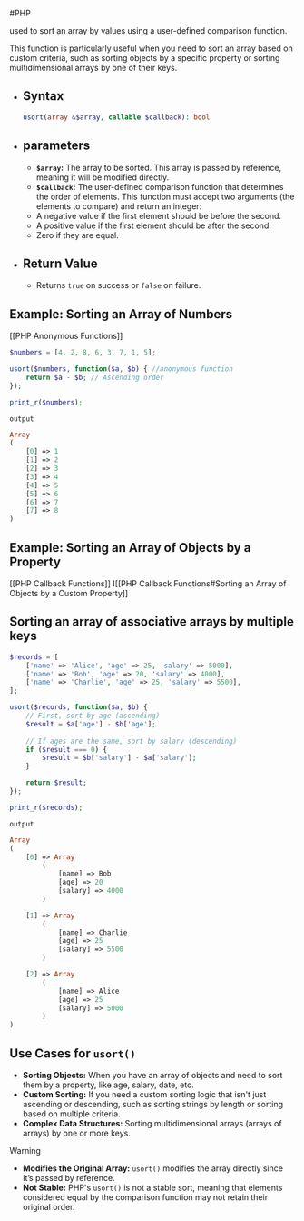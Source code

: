 #PHP 

used to sort an array by values using a user-defined comparison function. 

This function is particularly useful when you need to sort an array based on custom criteria, such as sorting objects by a specific property or sorting multidimensional arrays by one of their keys.

- ## **Syntax**
	```php
	usort(array &$array, callable $callback): bool
	```

- ## **parameters**
	- **`$array`:** The array to be sorted. This array is passed by reference, meaning it will be modified directly.
	- **`$callback`:** The user-defined comparison function that determines the order of elements. This function must accept two arguments (the elements to compare) and return an integer:
    - A negative value if the first element should be before the second.
    - A positive value if the first element should be after the second.
    - Zero if they are equal.
- ## **Return Value**
	- Returns `true` on success or `false` on failure.

## **Example: Sorting an Array of Numbers**
[[PHP Anonymous Functions]]
```php
$numbers = [4, 2, 8, 6, 3, 7, 1, 5];

usort($numbers, function($a, $b) { //anonymous function
    return $a - $b; // Ascending order
});

print_r($numbers);
```

`output`
```php
Array
(
    [0] => 1
    [1] => 2
    [2] => 3
    [3] => 4
    [4] => 5
    [5] => 6
    [6] => 7
    [7] => 8
)
```

## **Example: Sorting an Array of Objects by a Property**
[[PHP Callback Functions]]
![[PHP Callback Functions#Sorting an Array of Objects by a Custom Property]]

## **Sorting an array of associative arrays by multiple keys**

```php
$records = [
    ['name' => 'Alice', 'age' => 25, 'salary' => 5000],
    ['name' => 'Bob', 'age' => 20, 'salary' => 4000],
    ['name' => 'Charlie', 'age' => 25, 'salary' => 5500],
];

usort($records, function($a, $b) {
    // First, sort by age (ascending)
    $result = $a['age'] - $b['age'];
    
    // If ages are the same, sort by salary (descending)
    if ($result === 0) {
        $result = $b['salary'] - $a['salary'];
    }

    return $result;
});

print_r($records);
```

`output`
```php
Array
(
    [0] => Array
        (
            [name] => Bob
            [age] => 20
            [salary] => 4000
        )

    [1] => Array
        (
            [name] => Charlie
            [age] => 25
            [salary] => 5500
        )

    [2] => Array
        (
            [name] => Alice
            [age] => 25
            [salary] => 5000
        )
)
```
## **Use Cases for `usort()`**

- **Sorting Objects:** When you have an array of objects and need to sort them by a property, like age, salary, date, etc.
- **Custom Sorting:** If you need a custom sorting logic that isn't just ascending or descending, such as sorting strings by length or sorting based on multiple criteria.
- **Complex Data Structures:** Sorting multidimensional arrays (arrays of arrays) by one or more keys.

>[!Warning]
>- **Modifies the Original Array:** `usort()` modifies the array directly since it’s passed by reference.
>- **Not Stable:** PHP's `usort()` is not a stable sort, meaning that elements considered equal by the comparison function may not retain their original order.

